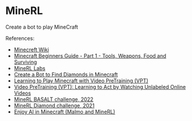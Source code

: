 # MineRL

Create a bot to play MineCraft

References:
* [Minecreft Wiki](https://minecraft.fandom.com/wiki/Minecraft_Wiki)
* [Minecraft Beginners Guide - Part 1 - Tools, Weapons, Food and Surviving](https://www.youtube.com/watch?v=BEH_fMgRNrc)
* [MineRL Labs](https://github.com/minerllabs)
* [Create a Bot to Find Diamonds in Minecraft](https://mlabonne.github.io/blog/minecraft/)
* [Learning to Play Minecraft
with Video PreTraining (VPT)](https://openai.com/blog/vpt/)
* [Video PreTraining (VPT): Learning to Act by Watching Unlabeled Online Videos](https://github.com/openai/Video-Pre-Training)
* [MineRL BASALT challenge, 2022](https://www.aicrowd.com/challenges/neurips-2022-minerl-basalt-competition)
* [MineRL Diamond challenge, 2021](https://www.aicrowd.com/challenges/neurips-2021-minerl-diamond-competition)
* [Enjoy AI in Minecraft (Malmo and MineRL)](https://tsmatz.wordpress.com/2020/07/09/minerl-and-malmo-reinforcement-learning-in-minecraft/)
